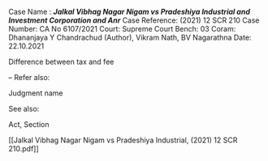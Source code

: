 Case Name : ***Jalkal Vibhag Nagar Nigam vs Pradeshiya Industrial and Investment Corporation and Anr***
Case Reference: (2021) 12 SCR 210
Case Number: CA No 6107/2021
Court: Supreme Court
Bench: 03
Coram: Dhananjaya Y Chandrachud (Author), Vikram Nath, BV Nagarathna
Date: 22.10.2021

Difference between tax and fee

–
Refer also:

Judgment name

See also:
 
Act, Section

[[Jalkal Vibhag Nagar Nigam vs Pradeshiya Industrial, (2021) 12 SCR 210.pdf]]